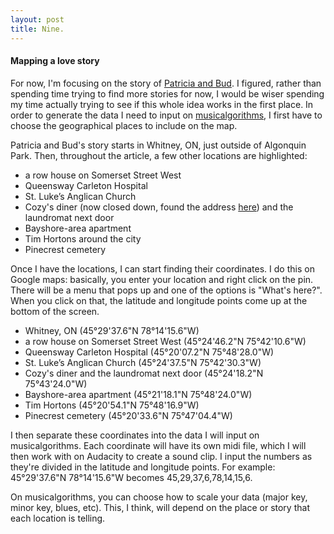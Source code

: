 ```yaml
---
layout: post
title: Nine.
---
```


#### Mapping a love story

For now, I'm focusing on the story of [Patricia and Bud](http://ottawacitizen.com/news/local-news/its-a-love-story-inseparable-for-51-years-ottawa-husband-and-wife-die-hours-apart). I figured, rather than spending time trying to find more stories for now, I would be wiser spending my time actually trying to see if this whole idea works in the first place. In order to generate the data I need to input on [musicalgorithms](http://musicalgorithms.org/4.1/app/), I first have to choose the geographical places to include on the map.

Patricia and Bud's story starts in Whitney, ON, just outside of Algonquin Park. Then, throughout the article, a few other locations are highlighted:

- a row house on Somerset Street West
- Queensway Carleton Hospital
- St. Luke’s Anglican Church
- Cozy's diner (now closed down, found the address [here](https://foursquare.com/v/cozys-restaurant/4b12cc2ef964a5205c8e23e3?openPhotoId=5097e3dee4b0e34d6463b82c)) and the laundromat next door
- Bayshore-area apartment
- Tim Hortons around the city
- Pinecrest cemetery

Once I have the locations, I can start finding their coordinates. I do this on Google maps: basically, you enter your location and right click on the pin. There will be a menu that pops up and one of the options is "What's here?". When you click on that, the latitude and longitude points come up at the bottom of the screen.

- Whitney, ON (45°29'37.6"N 78°14'15.6"W)
- a row house on Somerset Street West (45°24'46.2"N 75°42'10.6"W)
- Queensway Carleton Hospital (45°20'07.2"N 75°48'28.0"W)
- St. Luke’s Anglican Church (45°24'37.5"N 75°42'30.3"W)
- Cozy's diner and the laundromat next door (45°24'18.2"N 75°43'24.0"W)
- Bayshore-area apartment (45°21'18.1"N 75°48'24.0"W)
- Tim Hortons (45°20'54.1"N 75°48'16.9"W)
- Pinecrest cemetery (45°20'33.6"N 75°47'04.4"W)

I then separate these coordinates into the data I will input on musicalgorithms. Each coordinate will have its own midi file, which I will then work with on Audacity to create a sound clip. I input the numbers as they're divided in the latitude and longitude points. For example: 45°29'37.6"N 78°14'15.6"W becomes 45,29,37,6,78,14,15,6.

On musicalgorithms, you can choose how to scale your data (major key, minor key, blues, etc). This, I think, will depend on the place or story that each location is telling.
